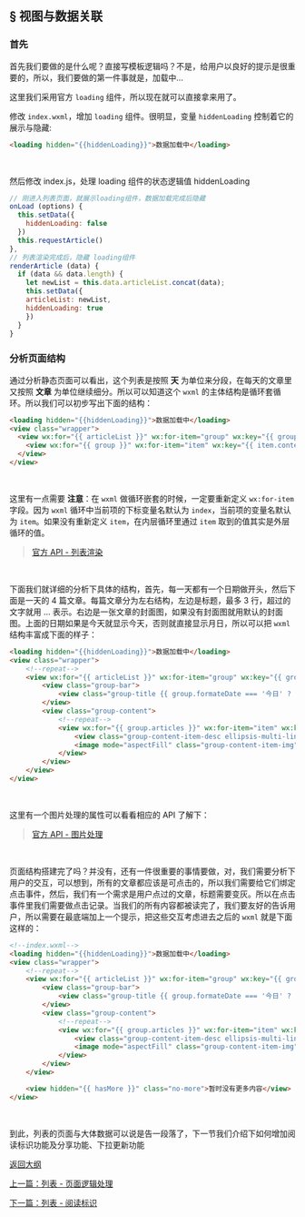 ## <a>&sect; 视图与数据关联</a>

### 首先

首先我们要做的是什么呢？直接写模板逻辑吗？不是，给用户以良好的提示是很重要的，所以，我们要做的第一件事就是，加载中...

这里我们采用官方 `loading` 组件，所以现在就可以直接拿来用了。

修改 `index.wxml`，增加 `loading` 组件。很明显，变量 `hiddenLoading` 控制着它的展示与隐藏:
```html
<loading hidden="{{hiddenLoading}}">数据加载中</loading>
``` 

<br>

然后修改 index.js，处理 loading 组件的状态逻辑值 hiddenLoading 
```js
// 刚进入列表页面，就展示loading组件，数据加载完成后隐藏
onLoad (options) {
  this.setData({
    hiddenLoading: false
  })
  this.requestArticle()
},
// 列表渲染完成后，隐藏 loading组件
renderArticle (data) {
  if (data && data.length) {
    let newList = this.data.articleList.concat(data);
    this.setData({
	articleList: newList,
	hiddenLoading: true
    })
  }
}
```

### 分析页面结构

通过分析静态页面可以看出，这个列表是按照 **天** 为单位来分段，在每天的文章里又按照 **文章** 为单位继续细分。所以可以知道这个 `wxml` 的主体结构是循环套循环。所以我们可以初步写出下面的结构：

```html
<loading hidden="{{hiddenLoading}}">数据加载中</loading>
<view class="wrapper">
  <view wx:for="{{ articleList }}" wx:for-item="group" wx:key="{{ group.date }}">
    <view wx:for="{{ group }}" wx:for-item="item" wx:key="{{ item.contentId }}"></view>
  </view>
</view>
```  
<br>  

这里有一点需要 **注意**：在 `wxml` 做循环嵌套的时候，一定要重新定义 `wx:for-item` 字段。因为 `wxml` 循环中当前项的下标变量名默认为 `index`，当前项的变量名默认为 `item`。如果没有重新定义 `item`，在内层循环里通过 `item` 取到的值其实是外层循环的值。

> [官方 API - 列表渲染](https://mp.weixin.qq.com/debug/wxadoc/dev/framework/view/wxml/list.html)

<br>    

下面我们就详细的分析下具体的结构，首先，每一天都有一个日期做开头，然后下面是一天的 4 篇文章。每篇文章分为左右结构，左边是标题，最多 3 行，超过的文字就用 … 表示。右边是一张文章的封面图，如果没有封面图就用默认的封面图。上面的日期如果是今天就显示今天，否则就直接显示月日，所以可以把 `wxml` 结构丰富成下面的样子：

```html
<loading hidden="{{hiddenLoading}}">数据加载中</loading>
<view class="wrapper">
    <!--repeat-->
    <view wx:for="{{ articleList }}" wx:for-item="group" wx:key="{{ group.date }}" class="group">
        <view class="group-bar">
            <view class="group-title {{ group.formateDate === '今日' ? 'on' : ''}}">{{ group.formateDate }}</view>
        </view>
        <view class="group-content">
            <!--repeat-->
            <view wx:for="{{ group.articles }}" wx:for-item="item" wx:key="{{ item.contentId }}" data-item="{{ item }}" bindtap="showDetail" class="group-content-item {{ item.hasVisited ? 'visited' : '' }}">
                <view class="group-content-item-desc ellipsis-multi-line ellipsis-line-3">{{ item.title }}</view>
                <image mode="aspectFill" class="group-content-item-img" src="{{ item.cover || defaultImg.coverImg }}" ></image>
            </view>
        </view>
    </view>
</view>
```  
<br>  

这里有一个图片处理的属性可以看看相应的 API 了解下：

> [官方 API - 图片处理](https://mp.weixin.qq.com/debug/wxadoc/dev/component/image.html)


<br>  

页面结构搭建完了吗？并没有，还有一件很重要的事情要做，对，我们需要分析下用户的交互，可以想到，所有的文章都应该是可点击的，所以我们需要给它们绑定点击事件，然后，我们有一个需求是用户点过的文章，标题需要变灰。所以在点击事件里我们需要做点击记录。当我们的所有内容都被读完了，我们要友好的告诉用户，所以需要在最底端加上一个提示，把这些交互考虑进去之后的 `wxml` 就是下面这样的：

```html
<!--index.wxml-->
<loading hidden="{{hiddenLoading}}">数据加载中</loading>
<view class="wrapper">
    <!--repeat-->
    <view wx:for="{{ articleList }}" wx:for-item="group" wx:key="{{ group.date }}" class="group">
        <view class="group-bar">
            <view class="group-title {{ group.formateDate === '今日' ? 'on' : ''}}">{{ group.formateDate }}</view>
        </view>
        <view class="group-content">
            <!--repeat-->
            <view wx:for="{{ group.articles }}" wx:for-item="item" wx:key="{{ item.contentId }}" data-item="{{ item }}" bindtap="showDetail" class="group-content-item {{ item.hasVisited ? 'visited' : '' }}">
                <view class="group-content-item-desc ellipsis-multi-line ellipsis-line-3">{{ item.title }}</view>
                <image mode="aspectFill" class="group-content-item-img" src="{{ item.cover || defaultImg.coverImg }}" ></image>
            </view>
        </view>
    </view>

    <view hidden="{{ hasMore }}" class="no-more">暂时没有更多内容</view>
</view>
```  
<br>  

到此，列表的页面与大体数据可以说是告一段落了，下一节我们介绍下如何增加阅读标识功能及分享功能、下拉更新功能  


<a href="../readme.md">返回大纲</a>  

<a href="./ch3-2.md">上一篇：列表 - 页面逻辑处理</a>

<a href="./ch3-4.md">下一篇：列表 - 阅读标识</a>
